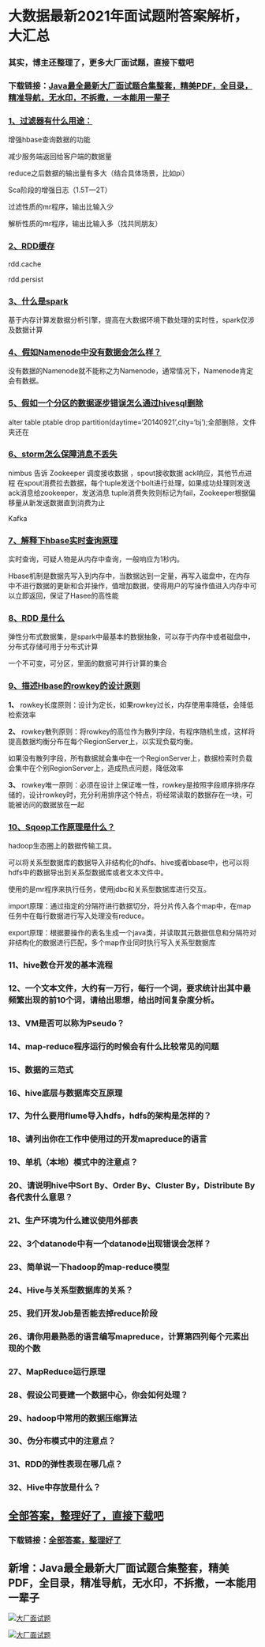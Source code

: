 # 大数据最新2021年面试题附答案解析，大汇总

### 其实，博主还整理了，更多大厂面试题，直接下载吧

### 下载链接：[Java最全最新大厂面试题合集整套，精美PDF，全目录，精准导航，无水印，不拆撒，一本能用一辈子](https://github.com/liantengda/JavaEngineerBooks/blob/master/docs/index.md)



### [1、过滤器有什么用途：](https://github.com/liantengda/JavaEngineerBooks/blob/master/docs/大数据/大数据最新2021年面试题附答案解析，大汇总.md#1过滤器有什么用途：)  


增强hbase查询数据的功能

减少服务端返回给客户端的数据量

reduce之后数据的输出量有多大（结合具体场景，比如pi）

Sca阶段的增强日志（1.5T—2T）

过滤性质的mr程序，输出比输入少

解析性质的mr程序，输出比输入多（找共同朋友）


### [2、RDD缓存](https://github.com/liantengda/JavaEngineerBooks/blob/master/docs/大数据/大数据最新2021年面试题附答案解析，大汇总.md#2rdd缓存)  


rdd.cache

rdd.persist


### [3、什么是spark](https://github.com/liantengda/JavaEngineerBooks/blob/master/docs/大数据/大数据最新2021年面试题附答案解析，大汇总.md#3什么是spark)  


基于内存计算发数据分析引擎，提高在大数据环境下数处理的实时性，spark仅涉及数据计算


### [4、假如Namenode中没有数据会怎么样？](https://github.com/liantengda/JavaEngineerBooks/blob/master/docs/大数据/大数据最新2021年面试题附答案解析，大汇总.md#4假如namenode中没有数据会怎么样)  


没有数据的Namenode就不能称之为Namenode，通常情况下，Namenode肯定会有数据。


### [5、假如一个分区的数据逐步错误怎么通过hivesql删除](https://github.com/liantengda/JavaEngineerBooks/blob/master/docs/大数据/大数据最新2021年面试题附答案解析，大汇总.md#5假如一个分区的数据逐步错误怎么通过hivesql删除)  


alter table ptable drop partition(daytime=‘20140921’,city=‘bj’);全部删除，文件夹还在


### [6、storm怎么保障消息不丢失](https://github.com/liantengda/JavaEngineerBooks/blob/master/docs/大数据/大数据最新2021年面试题附答案解析，大汇总.md#6storm怎么保障消息不丢失)  


nimbus 告诉 Zookeeper 调度接收数据 ，spout接收数据 ack响应，其他节点进程 在spout消费拉去数据，每个tuple发送个bolt进行处理，如果成功处理则发送ack消息给zookeeper，发送消息 tuple消费失败则标记为fail，Zookeeper根据偏移量从新发送数据直到消费为止

Kafka


### [7、解释下hbase实时查询原理](https://github.com/liantengda/JavaEngineerBooks/blob/master/docs/大数据/大数据最新2021年面试题附答案解析，大汇总.md#7解释下hbase实时查询原理)  


实时查询，可疑人物是从内存中查询，一般响应为1秒内。

Hbase机制是数据先写入到内存中，当数据达到一定量，再写入磁盘中，在内存中不进行数据的更新和合并操作，值增加数据，使得用户的写操作值进入内存中可以立即返回，保证了Hasee的高性能


### [8、RDD 是什么](https://github.com/liantengda/JavaEngineerBooks/blob/master/docs/大数据/大数据最新2021年面试题附答案解析，大汇总.md#8rdd-是什么)  


弹性分布式数据集，是spark中最基本的数据抽象，可以存于内存中或者磁盘中，分布式存储可用于分布式计算

一个不可变，可分区，里面的数据可并行计算的集合


### [9、描述Hbase的rowkey的设计原则](https://github.com/liantengda/JavaEngineerBooks/blob/master/docs/大数据/大数据最新2021年面试题附答案解析，大汇总.md#9描述hbase的rowkey的设计原则)  


**1、** rowkey长度原则：设计为定长，如果rowkey过长，内存使用率降低，会降低检索效率

**2、** rowkey散列原则：将rowkey的高位作为散列字段，有程序随机生成，这样将提高数据均衡分布在每个RegionServer上，以实现负载均衡。

如果没有散列字段，所有数据就会集中在一个RegionServer上，数据检索时负载会集中在个别RegionServer上，造成热点问题，降低效率

**3、** rowkey唯一原则：必须在设计上保证唯一性，rowkey是按照字段顺序排序存储的，设计rowkey时，充分利用排序这个特点，将经常读取的数据存在一块，可能被访问的数据放在一起


### [10、Sqoop工作原理是什么？](https://github.com/liantengda/JavaEngineerBooks/blob/master/docs/大数据/大数据最新2021年面试题附答案解析，大汇总.md#10sqoop工作原理是什么)  


hadoop生态圈上的数据传输工具。

可以将关系型数据库的数据导入非结构化的hdfs、hive或者bbase中，也可以将hdfs中的数据导出到关系型数据库或者文本文件中。

使用的是mr程序来执行任务，使用jdbc和关系型数据库进行交互。

import原理：通过指定的分隔符进行数据切分，将分片传入各个map中，在map任务中在每行数据进行写入处理没有reduce。

export原理：根据要操作的表名生成一个java类，并读取其元数据信息和分隔符对非结构化的数据进行匹配，多个map作业同时执行写入关系型数据库


### 11、hive数仓开发的基本流程
### 12、一个文本文件，大约有一万行，每行一个词，要求统计出其中最频繁出现的前10个词，请给出思想，给出时间复杂度分析。
### 13、VM是否可以称为Pseudo？
### 14、map-reduce程序运行的时候会有什么比较常见的问题
### 15、数据的三范式
### 16、hive底层与数据库交互原理
### 17、为什么要用flume导入hdfs，hdfs的架构是怎样的？
### 18、请列出你在工作中使用过的开发mapreduce的语言
### 19、单机（本地）模式中的注意点？
### 20、请说明hive中Sort By、Order By、Cluster By，Distribute By各代表什么意思？
### 21、生产环境为什么建议使用外部表
### 22、3个datanode中有一个datanode出现错误会怎样？
### 23、简单说一下hadoop的map-reduce模型
### 24、Hive与关系型数据库的关系？
### 25、我们开发Job是否能去掉reduce阶段
### 26、请你用最熟悉的语言编写mapreduce，计算第四列每个元素出现的个数
### 27、MapReduce运行原理
### 28、假设公司要建一个数据中心，你会如何处理？
### 29、hadoop中常用的数据压缩算法
### 30、伪分布模式中的注意点？
### 31、RDD的弹性表现在哪几点？
### 32、Hive中存放是什么？




## [全部答案，整理好了，直接下载吧](https://github.com/liantengda/JavaEngineerBooks/blob/master/docs/daan.md)

### 下载链接：[全部答案，整理好了](https://github.com/liantengda/JavaEngineerBooks/blob/master/docs/daan.md)




## 新增：Java最全最新大厂面试题合集整套，精美PDF，全目录，精准导航，无水印，不拆撒，一本能用一辈子

[![大厂面试题](http://shasengbufa.com/1.jpg "叶子创业记")](http://shasengbufa.com/wechat.jpg "叶子创业记")

[![大厂面试题](http://shasengbufa.com/wechat.jpg "叶子创业记")](http://shasengbufa.com/wechat.jpg "叶子创业记")
